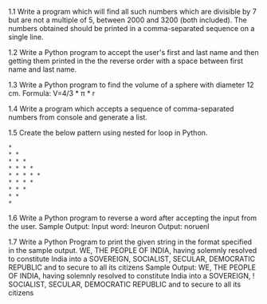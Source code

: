 1.1 Write a program which will find all such numbers which are divisible by 7 but are not a multiple of 5, between 2000 and 3200
      (both included). The numbers obtained should be printed in a comma-separated sequence on a single line.

1.2 Write a Python program to accept the user's first and last name and then getting them printed in the the reverse order with
      a space     between first name and last name.

1.3 Write a Python program to find the volume of a sphere with diameter 12 cm. Formula: V=4/3 * π * r

1.4 Write a program which accepts a sequence of comma-separated numbers from console and generate a list.

1.5 Create the below pattern using nested for loop in Python.

    *
    * *
    * * *
    * * * *
    * * * * *
    * * * *
    * * *
    * *
    *
1.6 Write a Python program to reverse a word after accepting the input from the user.
      Sample Output: Input word: Ineuron Output: noruenI

1.7 Write a Python Program to print the given string in the format specified in the sample output.
   WE, THE PEOPLE OF INDIA, having solemnly resolved to constitute India into a SOVEREIGN, SOCIALIST, SECULAR, DEMOCRATIC REPUBLIC
   and to secure to all its citizens
   Sample Output:
   WE, THE PEOPLE OF INDIA,
      having solemnly resolved to constitute India into a SOVEREIGN, !
            SOCIALIST, SECULAR, DEMOCRATIC REPUBLIC
                 and to secure to all its citizens
